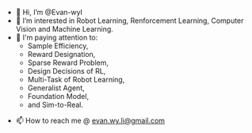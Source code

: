 - 👋 Hi, I’m @Evan-wyl
- 👀 I’m interested in Robot Learning, Renforcement Learning, Computer Vision and Machine Learning.
- 🌱 I'm paying attention to:
  - Sample Efficiency,
  - Reward Designation,
  - Sparse Reward Problem,
  - Design Decisions of RL,
  - Multi-Task of Robot Learning,
  - Generalist Agent,
  - Foundation Model,
  - and Sim-to-Real.
<!-- - 💞️ I’m looking to collaborate on ... -->
- 📫 How to reach me @ evan.wy.li@gmail.com

<!---
Evan-wyl/Evan-wyl is a ✨ special ✨ repository because its `README.md` (this file) appears on your GitHub profile.
You can click the Preview link to take a look at your changes.
--->
